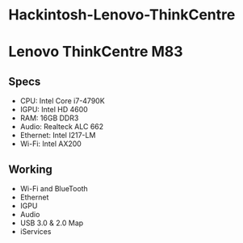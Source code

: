 # Hackintosh-Lenovo-ThinkCentre

<h1>Lenovo ThinkCentre M83</h1>
<h2>Specs</h2>
<ul>
<li>CPU: Intel Core i7-4790K</li>
<li>IGPU: Intel HD 4600</li>
<li>RAM: 16GB DDR3</li>
<li>Audio: Realteck ALC 662</li>
<li>Ethernet: Intel I217-LM</li>
<li>Wi-Fi: Intel AX200</li>
</ul>

<h2>Working</h2>
<ul>
<li>Wi-Fi and BlueTooth</li>
<li>Ethernet</li>
<li>IGPU</li>
<li>Audio</li>
<li>USB 3.0 & 2.0 Map </li>
<li>iServices</li>
</ul>